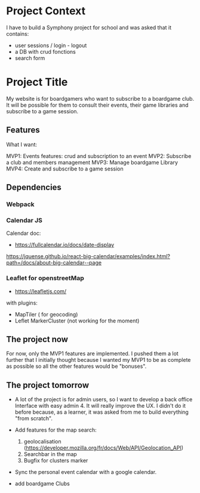 # Project Context

I have to build a Symphony project for school and was asked that it contains:
- user sessions / login - logout
- a DB with crud fonctions
- search form 

# Project Title

My website is for boardgamers who want to subscribe to a boardgame club. It will be possible for them to consult their events, their game libraries and subscribe to a game session.

## Features

What I want:

MVP1: Events features: crud and subscription to an event
MVP2: Subscribe a club and members management
MVP3: Manage boardgame Library
MVP4: Create and subscribe to a game session

## Dependencies

### Webpack

### Calendar JS
Calendar doc: 
- https://fullcalendar.io/docs/date-display

https://jquense.github.io/react-big-calendar/examples/index.html?path=/docs/about-big-calendar--page

### Leaflet for openstreetMap

- https://leafletjs.com/

with plugins: 
- MapTiler ( for geocoding)
- Leflet MarkerCluster (not working for the moment) 

## The project now

For now, only the MVP1 features are implemented. I pushed them a lot further that I initially thought because I wanted my MVP1 to be as complete as possible so all the other features would be "bonuses". 

## The project tomorrow

- A lot of the project is for admin users, so I want to develop a back office Interface with easy admin 4. It will really improve the UX. I didn't do it before because, as a learner, it was asked from me to build everything "from scratch". 

- Add features for the map search:
    1. geolocalisation (https://developer.mozilla.org/fr/docs/Web/API/Geolocation_API)
    2. Searchbar in the map
    3. Bugfix for clusters marker

- Sync the personal event calendar with a google calendar.

- add boardgame Clubs

<!-- 
## Getting Started

These instructions will get you a copy of the project up and running on your local machine for development and testing purposes. See deployment for notes on how to deploy the project on a live system. 

### Prerequisites

What things you need to install the software and how to install them

```
Give examples
```

### Installing

A step by step series of examples that tell you how to get a development env running

Say what the step will be

```
Give the example
```

And repeat

```
until finished
```

End with an example of getting some data out of the system or using it for a little demo

## Running the tests

Explain how to run the automated tests for this system

### Break down into end to end tests

Explain what these tests test and why

```
Give an example
```

### And coding style tests

Explain what these tests test and why

```
Give an example
```

## Deployment

Add additional notes about how to deploy this on a live system

## Built With

* [Dropwizard](http://www.dropwizard.io/1.0.2/docs/) - The web framework used
* [Maven](https://maven.apache.org/) - Dependency Management
* [ROME](https://rometools.github.io/rome/) - Used to generate RSS Feeds

## Contributing

Please read [CONTRIBUTING.md](https://gist.github.com/PurpleBooth/b24679402957c63ec426) for details on our code of conduct, and the process for submitting pull requests to us.

## Versioning

We use [SemVer](http://semver.org/) for versioning. For the versions available, see the [tags on this repository](https://github.com/your/project/tags). 

## Authors

* **Billie Thompson** - *Initial work* - [PurpleBooth](https://github.com/PurpleBooth)

See also the list of [contributors](https://github.com/your/project/contributors) who participated in this project.

## License

This project is licensed under the MIT License - see the [LICENSE.md](LICENSE.md) file for details

## Acknowledgments

* Hat tip to anyone whose code was used
* Inspiration
* etc
-->

